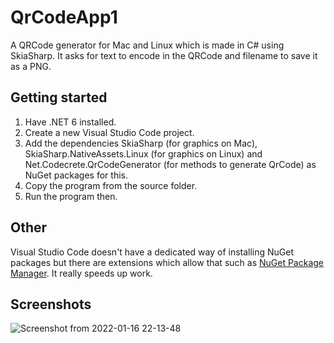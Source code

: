 # QrCodeApp1
A QRCode generator for Mac and Linux which is made in C# using SkiaSharp. It asks for text to encode in the QRCode and filename to save it as a PNG.

## Getting started
1. Have .NET 6 installed.
2. Create a new Visual Studio Code project.
3. Add the dependencies SkiaSharp (for graphics on Mac), SkiaSharp.NativeAssets.Linux (for graphics on Linux) and Net.Codecrete.QrCodeGenerator (for methods to generate QrCode) as NuGet packages for this.
4. Copy the program from the source folder.
5. Run the program then.

## Other
Visual Studio Code doesn't have a dedicated way of installing NuGet packages but there are extensions which allow that such as [NuGet Package Manager](https://marketplace.visualstudio.com/items?itemName=jmrog.vscode-nuget-package-manager). It really speeds up work.

## Screenshots
![Screenshot from 2022-01-16 22-13-48](https://user-images.githubusercontent.com/81827249/149671619-8079343c-5a6a-44a6-9976-8c007cdd598c.png)

